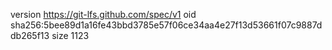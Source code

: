 version https://git-lfs.github.com/spec/v1
oid sha256:5bee89d1a16fe43bbd3785e57f06ce34aa4e27f13d53661f07c9887ddb265f13
size 1123
